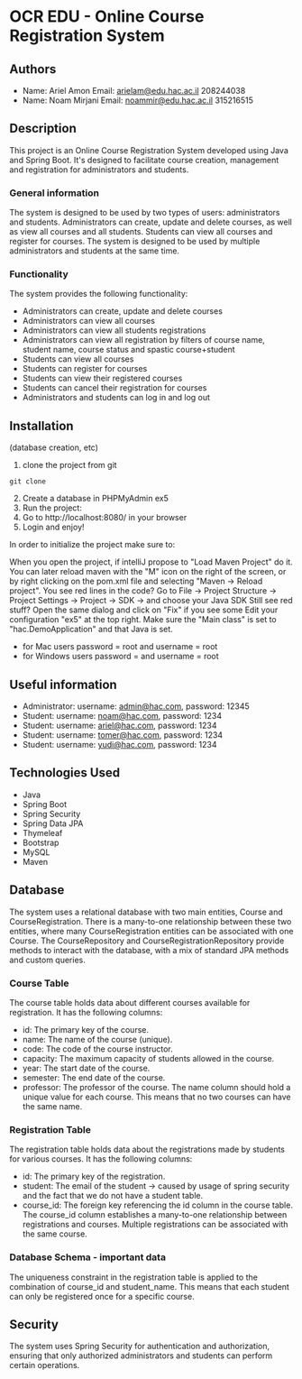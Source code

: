 # OCR EDU - Online Course Registration System 

## Authors
* Name: Ariel Amon  Email: arielam@edu.hac.ac.il 208244038
* Name:  Noam Mirjani  Email: noammir@edu.hac.ac.il 315216515

## Description

This project is an Online Course Registration System developed using Java and Spring Boot. It's designed to facilitate course creation, management and registration for administrators and students.

### General information

The system is designed to be used by two types of users: administrators and students. Administrators can create, update and delete courses, as well as view all courses and all students. Students can view all courses and register for courses. The system is designed to be used by multiple administrators and students at the same time.

### Functionality

The system provides the following functionality:
* Administrators can create, update and delete courses
* Administrators can view all courses
* Administrators can view all students registrations
* Administrators can view all registration by filters of course name, student name, course status and spastic course+student
* Students can view all courses
* Students can register for courses
* Students can view their registered courses
* Students can cancel their registration for courses
* Administrators and students can log in and log out


## Installation

(database creation, etc)
1. clone the project from git
```
git clone
```
2. Create a database in PHPMyAdmin ex5
3. Run the project:
4. Go to http://localhost:8080/ in your browser
5. Login and enjoy!


In order to initialize the project make sure to:

When you open the project, if intelliJ propose to "Load Maven Project" do it. You can later reload maven with the "M" icon on the right of the screen, or by right clicking on the pom.xml file and selecting "Maven -> Reload project".
You see red lines in the code? Go to File -> Project Structure -> Project Settings -> Project -> SDK -> and choose your Java SDK
Still see red stuff? Open the same dialog and click on "Fix" if you see some
Edit your configuration "ex5" at the top right. Make sure the "Main class" is set to "hac.DemoApplication" and that Java is set.
* for Mac users password = root and username = root
* for Windows users password =  and username = root

## Useful information

* Administrator: username: admin@hac.com, password: 12345
* Student: username: noam@hac.com, password: 1234
* Student: username: ariel@hac.com, password: 1234
* Student: username: tomer@hac.com, password: 1234
* Student: username: yudi@hac.com, password: 1234

## Technologies Used

* Java
* Spring Boot
* Spring Security
* Spring Data JPA
* Thymeleaf
* Bootstrap
* MySQL
* Maven

## Database


The system uses a relational database with two main entities, Course and CourseRegistration. There is a many-to-one relationship between these two entities, where many CourseRegistration entities can be associated with one Course. The CourseRepository and CourseRegistrationRepository provide methods to interact with the database, with a mix of standard JPA methods and custom queries.

### Course Table
The course table holds data about different courses available for registration. It has the following columns:

* id: The primary key of the course.
* name: The name of the course (unique).
* code: The code of the course instructor.
* capacity: The maximum capacity of students allowed in the course.
* year: The start date of the course.
* semester: The end date of the course.
* professor: The professor of the course.
The name column should hold a unique value for each course. This means that no two courses can have the same name.

### Registration Table
The registration table holds data about the registrations made by students for various courses. It has the following columns:

* id: The primary key of the registration.
* student: The email of the student -> caused by usage of spring security and the fact that we do not have a student table.
* course_id: The foreign key referencing the id column in the course table.
The course_id column establishes a many-to-one relationship between registrations and courses. Multiple registrations can be associated with the same course.

### Database Schema - important data
The uniqueness constraint in the registration table is applied to the combination of course_id and student_name. This means that each student can only be registered once for a specific course.

## Security

The system uses Spring Security for authentication and authorization, ensuring that only authorized administrators and students can perform certain operations.